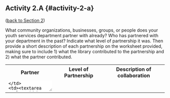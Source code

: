 ## Activity 2.A {#activity-2-a}

([back to Section 2](../2_what_is_a_community_partnership/24_section_2_activities.md))

What community organizations, businesses, groups, or people does your youth services department partner with already? Who has partnered with your department in the past? Indicate what level of partnership it was. Then provide a short description of each partnership on the worksheet provided, making sure to include 1) what the library contributed to the partnership and 2) what the partner contributed.

<table><tr>
<th colspan="1">Partner</th>
<th colspan="1">Level of Partnership</th>
<th colspan="1">Description of collaboration</th>
</tr>
<tr>
<td><textarea style="width: 100%; border: none;"/></td>
<td><textarea style="width: 100%; border: none;"/></td>
<td><textarea style="width: 100%; border: none;"/></td>
</tr>

</table>